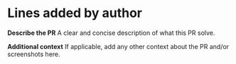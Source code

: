 # Lines added by author
**Describe the PR**
A clear and concise description of what this PR solve.

**Additional context**
If applicable, add any other context about the PR and/or screenshots here.
